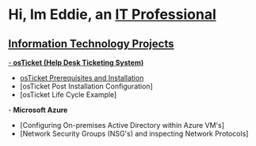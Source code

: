 <h1>Hi, Im Eddie, an <a href= "https://www.linkedin.com/in/eddie-gomez-05a7741a2/">IT Professional</h1> 

<h2> Information Technology Projects</h2>
  
-<b> osTicket (Help Desk Ticketing System)</b>
  - [osTicket Prerequisites and Installation](https://github.com/eddiegomezr94/osticket-prereqs)
  - [osTicket Post Installation Configuration]
  - [osTicket Life Cycle Example] 
 
-<b> Microsoft Azure</b>
  - [Configuring On-premises Active Directory within Azure VM's]
  - [Network Security Groups (NSG's) and inspecting Network Protocols]
  
